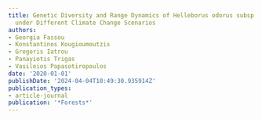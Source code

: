 ```yaml
---
title: Genetic Diversity and Range Dynamics of Helleborus odorus subsp. cyclophyllus
  under Different Climate Change Scenarios
authors:
- Georgia Fassou
- Konstantinos Kougioumoutzis
- Gregoris Iatrou
- Panayiotis Trigas
- Vasileios Papasotiropoulos
date: '2020-01-01'
publishDate: '2024-04-04T10:49:30.935914Z'
publication_types:
- article-journal
publication: '*Forests*'
---
```

